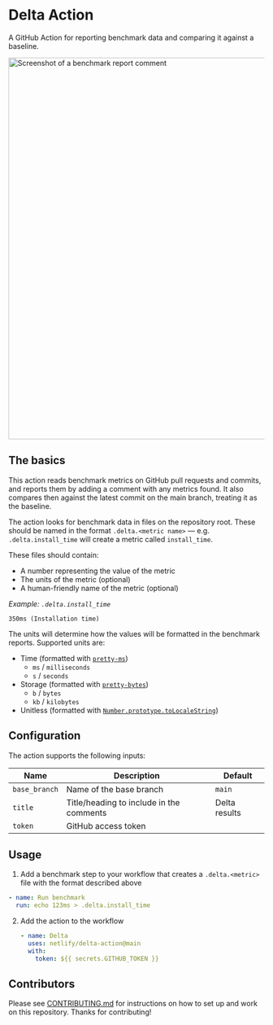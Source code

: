 # Delta Action

A GitHub Action for reporting benchmark data and comparing it against a baseline.

<img width="750" alt="Screenshot of a benchmark report comment" src="https://user-images.githubusercontent.com/4162329/115129623-8acac500-9fdf-11eb-9bfc-822a415cb436.png">

## The basics

This action reads benchmark metrics on GitHub pull requests and commits, and reports them by adding a comment with any metrics found. It also compares then against the latest commit on the main branch, treating it as the baseline.

The action looks for benchmark data in files on the repository root. These should be named in the format `.delta.<metric name>` — e.g. `.delta.install_time` will create a metric called `install_time`.

These files should contain:

- A number representing the value of the metric
- The units of the metric (optional)
- A human-friendly name of the metric (optional)

_Example: `.delta.install_time`_
```
350ms (Installation time)
```

The units will determine how the values will be formatted in the benchmark reports. Supported units are:

- Time (formatted with [`pretty-ms`](https://www.npmjs.com/package/pretty-ms))
  - `ms` / `milliseconds`
  - `s` / `seconds`
- Storage (formatted with [`pretty-bytes`](https://www.npmjs.com/package/pretty-bytes))
  - `b` / `bytes`
  - `kb` / `kilobytes`
- Unitless (formatted with [`Number.prototype.toLocaleString`](https://developer.mozilla.org/en-US/docs/Web/JavaScript/Reference/Global_Objects/Number/toLocaleString))

## Configuration

The action supports the following inputs:

| Name          | Description                              | Default              |
| ------------- | ---------------------------------------- | -------------------- |
| `base_branch` | Name of the base branch                  | `main`               |
| `title`       | Title/heading to include in the comments | Delta results        |
| `token`       | GitHub access token                      |                      |

## Usage

1. Add a benchmark step to your workflow that creates a `.delta.<metric>` file with the format described above

```yaml
- name: Run benchmark
  run: echo 123ms > .delta.install_time
```

2. Add the action to the workflow

   ```yaml
   - name: Delta
     uses: netlify/delta-action@main
     with:
       token: ${{ secrets.GITHUB_TOKEN }}
   ```

## Contributors

Please see [CONTRIBUTING.md](./CONTRIBUTING.md) for instructions on how to set up and work on this repository. Thanks
for contributing!
